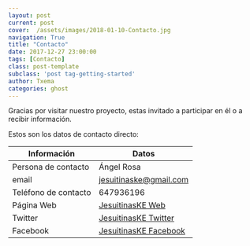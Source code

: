 ```yaml
---
layout: post
current: post
cover:  /assets/images/2018-01-10-Contacto.jpg
navigation: True
title: "Contacto"
date: 2017-12-27 23:00:00
tags: [Contacto]
class: post-template
subclass: 'post tag-getting-started'
author: Txema
categories: ghost
---
```


Gracias por visitar nuestro proyecto, estas invitado a participar en él o a recibir información.

Estos son los datos de contacto directo:

| Información   |      Datos      |
|----------|-------------|
| Persona de contacto |  Ángel Rosa |
| email |    <jesuitinaske@gmail.com>   |
| Teléfono de contacto |  647936196     |
| Página Web |  <a href="http://jesuitinaske.com/">JesuitinasKE Web</a>    |
| Twitter |  <a href="https://twitter.com/jesuitinaske">JesuitinasKE Twitter</a>     |
| Facebook | <a href="https://www.facebook.com/jesuitinas.ke.1">JesuitinasKE Facebook</a>    |




